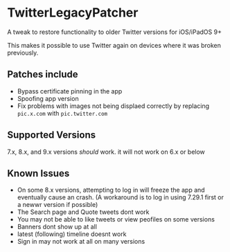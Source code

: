 # TwitterLegacyPatcher

A tweak to restore functionality to older Twitter versions for iOS/iPadOS 9+

This makes it possible to use Twitter again on devices where it was broken previously.

## Patches include
- Bypass certificate pinning in the app
- Spoofing app version
- Fix problems with images not being displaed correctly by replacing `pic.x.com` with `pic.twitter.com`

## Supported Versions

7.x, 8.x, and 9.x versions *should* work. it will not work on 6.x or below

## Known Issues

- On some 8.x versions, attempting to log in will freeze the app and eventually cause an crash. (A workaround is to log in using 7.29.1 first or a newwr version if possible)
- The Search page and Quote tweets dont work
- You may not be able to like tweets or view peofiles on some versions
- Banners dont show up at all
- latest (following) timeline doesnt work
- Sign in may not work at all on many versions
